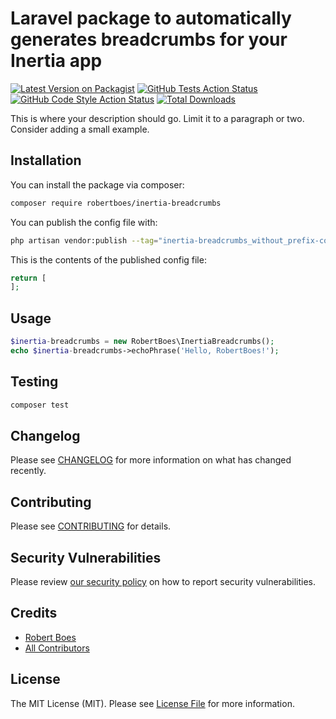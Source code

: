 # Laravel package to automatically generates breadcrumbs for your Inertia app

[![Latest Version on Packagist](https://img.shields.io/packagist/v/robertboes/inertia-breadcrumbs.svg?style=flat-square)](https://packagist.org/packages/robertboes/inertia-breadcrumbs)
[![GitHub Tests Action Status](https://img.shields.io/github/workflow/status/robertboes/inertia-breadcrumbs/run-tests?label=tests)](https://github.com/robertboes/inertia-breadcrumbs/actions?query=workflow%3Arun-tests+branch%3Amain)
[![GitHub Code Style Action Status](https://img.shields.io/github/workflow/status/robertboes/inertia-breadcrumbs/Check%20&%20fix%20styling?label=code%20style)](https://github.com/robertboes/inertia-breadcrumbs/actions?query=workflow%3A"Check+%26+fix+styling"+branch%3Amain)
[![Total Downloads](https://img.shields.io/packagist/dt/robertboes/inertia-breadcrumbs.svg?style=flat-square)](https://packagist.org/packages/robertboes/inertia-breadcrumbs)


This is where your description should go. Limit it to a paragraph or two. Consider adding a small example.

## Installation

You can install the package via composer:

```bash
composer require robertboes/inertia-breadcrumbs
```

You can publish the config file with:
```bash
php artisan vendor:publish --tag="inertia-breadcrumbs_without_prefix-config"
```

This is the contents of the published config file:

```php
return [
];
```

## Usage

```php
$inertia-breadcrumbs = new RobertBoes\InertiaBreadcrumbs();
echo $inertia-breadcrumbs->echoPhrase('Hello, RobertBoes!');
```

## Testing

```bash
composer test
```

## Changelog

Please see [CHANGELOG](CHANGELOG.md) for more information on what has changed recently.

## Contributing

Please see [CONTRIBUTING](.github/CONTRIBUTING.md) for details.

## Security Vulnerabilities

Please review [our security policy](../../security/policy) on how to report security vulnerabilities.

## Credits

- [Robert Boes](https://github.com/RobertBoes)
- [All Contributors](../../contributors)

## License

The MIT License (MIT). Please see [License File](LICENSE.md) for more information.
